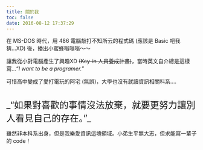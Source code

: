 ```yaml
---
title: 關於我
toc: false
date: 2016-08-12 17:37:29
---
```

在 MS-DOS 時代，用 486 電腦敲打不知所云的程式碼 (應該是 Basic 吧我猜...XD) 後，播出小蜜蜂嗡嗡嗡～～

讓我從小對電腦產生了興趣XD ~~(Key-in 人員養成計畫)~~，當時英文自介總是這樣寫...“_I want to be a programer._”

可惜高中變成了愛打電玩的阿宅 (無誤)，大學也沒有就讀資訊相關科系....

<div style="font-size: 24px;padding-top: 20px;">_“如果對喜歡的事情沒法放棄，就要更努力讓別人看見自己的存在。”_</div>

雖然非本科系出身，但是我樂愛資訊這塊領域。小弟生平無大志，但求能寫一輩子的 code！